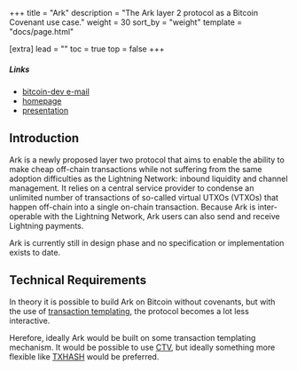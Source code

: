 +++
title = "Ark"
description = "The Ark layer 2 protocol as a Bitcoin Covenant use case."
weight = 30
sort_by = "weight"
template = "docs/page.html"

[extra]
lead = ""
toc = true
top = false
+++

##### Links

- [bitcoin-dev e-mail](https://lists.linuxfoundation.org/pipermail/bitcoin-dev/2023-May/021694.html)
- [homepage](https://www.arkpill.me/)
- [presentation](https://roose.io/presentations/understanding-ark.pdf)


## Introduction

Ark is a newly proposed layer two protocol that aims to enable the ability to make cheap off-chain
transactions while not suffering from the same adoption difficulties as the Lightning Network:
inbound liquidity and channel management. It relies on a central service provider to condense an
unlimited number of transactions of so-called virtual UTXOs (VTXOs) that happen off-chain into a
single on-chain transaction. Because Ark is inter-operable with the Lightning Network, Ark users can
also send and receive Lightning payments.

Ark is currently still in design phase and no specification or implementation exists to date.


## Technical Requirements

In theory it is possible to build Ark on Bitcoin without covenants, but with the use of [transaction
templating](/use-cases/tx-templating), the protocol becomes a lot less interactive.

Herefore, ideally Ark would be built on some transaction templating mechanism. It would be possible
to use [CTV](/proposals/ctv), but ideally something more flexible like
[TXHASH](/proposals/txhash) would be preferred.

